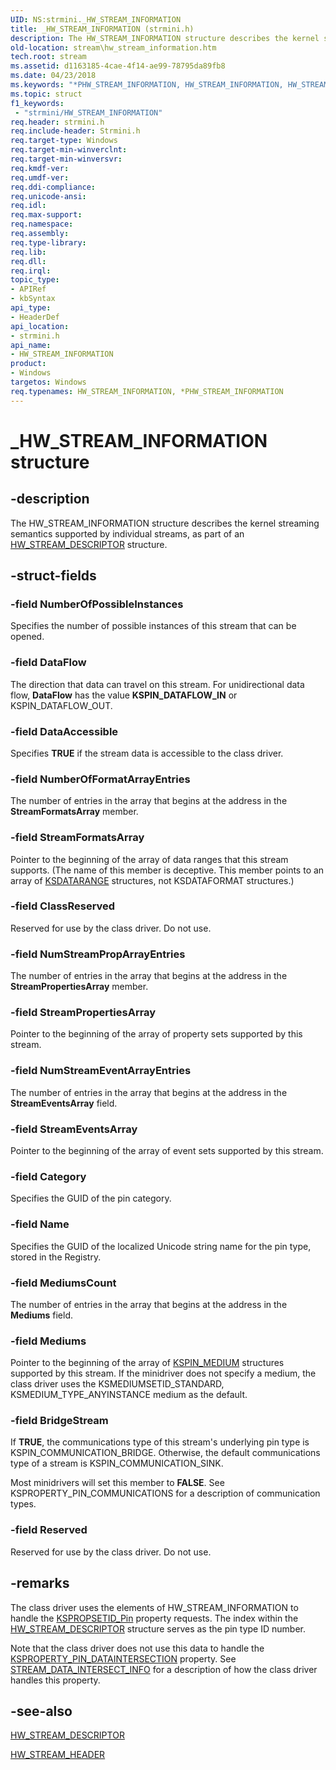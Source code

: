 ```yaml
---
UID: NS:strmini._HW_STREAM_INFORMATION
title: _HW_STREAM_INFORMATION (strmini.h)
description: The HW_STREAM_INFORMATION structure describes the kernel streaming semantics supported by individual streams, as part of an HW_STREAM_DESCRIPTOR structure.
old-location: stream\hw_stream_information.htm
tech.root: stream
ms.assetid: d1163185-4cae-4f14-ae99-78795da89fb8
ms.date: 04/23/2018
ms.keywords: "*PHW_STREAM_INFORMATION, HW_STREAM_INFORMATION, HW_STREAM_INFORMATION structure [Streaming Media Devices], PHW_STREAM_INFORMATION, PHW_STREAM_INFORMATION structure pointer [Streaming Media Devices], _HW_STREAM_INFORMATION, strclass-struct_df196092-33e4-4b19-b45c-0986b262f2e9.xml, stream.hw_stream_information, strmini/HW_STREAM_INFORMATION, strmini/PHW_STREAM_INFORMATION"
ms.topic: struct
f1_keywords:
 - "strmini/HW_STREAM_INFORMATION"
req.header: strmini.h
req.include-header: Strmini.h
req.target-type: Windows
req.target-min-winverclnt: 
req.target-min-winversvr: 
req.kmdf-ver: 
req.umdf-ver: 
req.ddi-compliance: 
req.unicode-ansi: 
req.idl: 
req.max-support: 
req.namespace: 
req.assembly: 
req.type-library: 
req.lib: 
req.dll: 
req.irql: 
topic_type:
- APIRef
- kbSyntax
api_type:
- HeaderDef
api_location:
- strmini.h
api_name:
- HW_STREAM_INFORMATION
product:
- Windows
targetos: Windows
req.typenames: HW_STREAM_INFORMATION, *PHW_STREAM_INFORMATION
---
```


# _HW_STREAM_INFORMATION structure


## -description


The HW_STREAM_INFORMATION structure describes the kernel streaming semantics supported by individual streams, as part of an <a href="https://docs.microsoft.com/windows-hardware/drivers/ddi/content/strmini/ns-strmini-_hw_stream_descriptor">HW_STREAM_DESCRIPTOR</a> structure.


## -struct-fields




### -field NumberOfPossibleInstances

Specifies the number of possible instances of this stream that can be opened.


### -field DataFlow

The direction that data can travel on this stream. For unidirectional data flow, <b>DataFlow</b> has the value <b>KSPIN_DATAFLOW_IN</b> or KSPIN_DATAFLOW_OUT.


### -field DataAccessible

Specifies <b>TRUE</b> if the stream data is accessible to the class driver. 


### -field NumberOfFormatArrayEntries

The number of entries in the array that begins at the address in the <b>StreamFormatsArray</b> member.


### -field StreamFormatsArray

Pointer to the beginning of the array of data ranges that this stream supports. (The name of this member is deceptive. This member points to an array of <a href="https://docs.microsoft.com/previous-versions/ff561658(v=vs.85)">KSDATARANGE</a> structures, not KSDATAFORMAT structures.)


### -field ClassReserved

Reserved for use by the class driver. Do not use.


### -field NumStreamPropArrayEntries

The number of entries in the array that begins at the address in the <b>StreamPropertiesArray</b> member.


### -field StreamPropertiesArray

Pointer to the beginning of the array of property sets supported by this stream.


### -field NumStreamEventArrayEntries

The number of entries in the array that begins at the address in the <b>StreamEventsArray</b> field.


### -field StreamEventsArray

Pointer to the beginning of the array of event sets supported by this stream.


### -field Category

Specifies the GUID of the pin category.


### -field Name

Specifies the GUID of the localized Unicode string name for the pin type, stored in the Registry.


### -field MediumsCount

The number of entries in the array that begins at the address in the <b>Mediums</b> field.


### -field Mediums

Pointer to the beginning of the array of <a href="https://docs.microsoft.com/previous-versions/ff563538(v=vs.85)">KSPIN_MEDIUM</a> structures supported by this stream. If the minidriver does not specify a medium, the class driver uses the KSMEDIUMSETID_STANDARD, KSMEDIUM_TYPE_ANYINSTANCE medium as the default.


### -field BridgeStream

If <b>TRUE</b>, the communications type of this stream's underlying pin type is KSPIN_COMMUNICATION_BRIDGE. Otherwise, the default communications type of a stream is KSPIN_COMMUNICATION_SINK.

Most minidrivers will set this member to <b>FALSE</b>. See KSPROPERTY_PIN_COMMUNICATIONS for a description of communication types.


### -field Reserved

Reserved for use by the class driver. Do not use.


## -remarks



The class driver uses the elements of HW_STREAM_INFORMATION to handle the <a href="https://docs.microsoft.com/windows-hardware/drivers/stream/kspropsetid-pin">KSPROPSETID_Pin</a> property requests. The index within the <a href="https://docs.microsoft.com/windows-hardware/drivers/ddi/content/strmini/ns-strmini-_hw_stream_descriptor">HW_STREAM_DESCRIPTOR</a> structure serves as the pin type ID number.

Note that the class driver does not use this data to handle the <a href="https://docs.microsoft.com/windows-hardware/drivers/stream/ksproperty-pin-dataintersection">KSPROPERTY_PIN_DATAINTERSECTION</a> property. See <a href="https://docs.microsoft.com/windows-hardware/drivers/ddi/content/strmini/ns-strmini-_stream_data_intersect_info">STREAM_DATA_INTERSECT_INFO</a> for a description of how the class driver handles this property.




## -see-also




<a href="https://docs.microsoft.com/windows-hardware/drivers/ddi/content/strmini/ns-strmini-_hw_stream_descriptor">HW_STREAM_DESCRIPTOR</a>



<a href="https://docs.microsoft.com/windows-hardware/drivers/ddi/content/strmini/ns-strmini-_hw_stream_header">HW_STREAM_HEADER</a>
 

 

